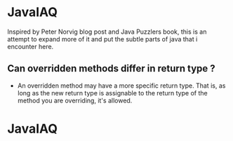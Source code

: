 
# JavaIAQ

Inspired by Peter Norvig blog post [](http://norvig.com/java-iaq.html) and Java 
Puzzlers book, this is an attempt to expand more of it and put the subtle parts of java that i encounter here.

## Can overridden methods differ in return type ?
- An overridden method may have a more specific return type. That is, as long as the new return type is 
  assignable to the return type of the method you are overriding, it's allowed.


# JavaIAQ
